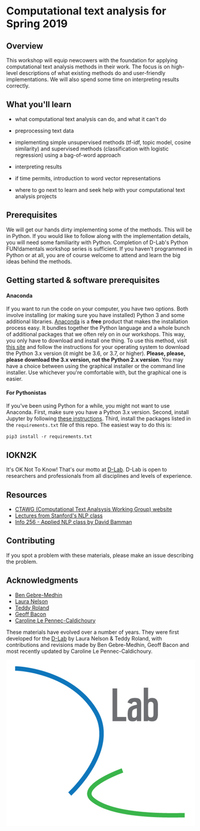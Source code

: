 # Computational text analysis for Spring 2019


## Overview

This workshop will equip newcowers with the foundation for applying computational text analysis methods in their work. The focus is on high-level descriptions of what existing methods do and user-friendly implementations. We will also spend some time on interpreting results correctly.

## What you'll learn
* what computational text analysis can do, and what it can't do
* preprocessing text data
* implementing simple unsupervised methods (tf-idf, topic model, cosine similarity) and supervised methods (classification with logistic regression) using a bag-of-word approach
* interpreting results
* if time permits, introduction to word vector representations

* where to go next to learn and seek help with your computational text analysis projects

## Prerequisites

We will get our hands dirty implementing some of the methods. This will be in Python. If you would like to follow along with the implementation details, you will need some familiarity with Python. Completion of D-Lab's Python FUN!damentals workshop series is sufficient. If you haven't programmed in Python or at all, you are of course welcome to attend and learn the big ideas behind the methods.

## Getting started & software prerequisites

#### Anaconda

If you want to run the code on your computer, you have two options. Both involve installing (or making sure you have installed) Python 3 and some additional libraries. [Anaconda](https://www.anaconda.com/what-is-anaconda/) is a **free** product that makes the installation process easy. It bundles together the Python language and a whole bunch of additional packages that we often rely on in our workshops. This way, you only have to download and install one thing. To use this method, visit [this site](https://www.anaconda.com/download/) and follow the instructions for your operating system to download the Python 3.x version (it might be 3.6, or 3.7, or higher). **Please, please, please download the 3.x version, not the Python 2.x version**. You may have a choice between using the graphical installer or the command line installer. Use whichever you're comfortable with, but the graphical one is easier.

#### For Pythonistas

If you've been using Python for a while, you might not want to use Anaconda. First, make sure you have a Python 3.x version. Second, install Jupyter by following [these instructions](http://jupyter.org/install). Third, install the packages listed in the `requirements.txt` file of this repo. The easiest way to do this is:

```
pip3 install -r requirements.txt
```

## IOKN2K

It's OK Not To Know! That's our motto at [D-Lab](http://dlab.berkeley.edu/). D-Lab is open to researchers and professionals from all disciplines and levels of experience.

## Resources

* [CTAWG (Computational Text Analsysis Working Group) website](http://dlabctawg.github.io)
* [Lectures from Stanford's NLP class](https://www.youtube.com/watch?v=nfoudtpBV68&list=PL6397E4B26D00A269)
* [Info 256 - Applied NLP class by David Bamman](https://www.ischool.berkeley.edu/courses/info/256)

## Contributing

If you spot a problem with these materials, please make an issue describing the problem.

## Acknowledgments

* [Ben Gebre-Medhin](http://gebre-medhin.com)
* [Laura Nelson](http://www.lauraknelson.com)
* [Teddy Roland](https://teddyroland.com/about/)
* [Geoff Bacon](http://linguistics.berkeley.edu/~bacon/)
* [Caroline Le Pennec-Caldichoury](https://dlab.berkeley.edu/people/caroline-le-pennec)

These materials have evolved over a number of years. They were first developed for the [D-Lab](http://dlab.berkeley.edu) by Laura Nelson & Teddy Roland, with contributions and revisions made by Ben Gebre-Medhin, Geoff Bacon and most recently updated by Caroline Le Pennec-Caldichoury.

![dlab logo](assets/logo.png)
